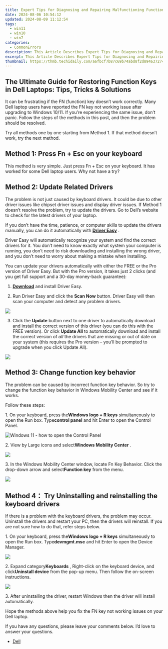 ```yaml
---
title: Expert Tips for Diagnosing and Repairing Malfunctioning Function Lock Buttons on a Dell Device
date: 2024-08-06 10:54:12
updated: 2024-08-09 11:12:54
tags:
  - win11
  - win10
  - win7
categories:
  - CommonErrors
description: This Article Describes Expert Tips for Diagnosing and Repairing Malfunctioning Function Lock Buttons on a Dell Device
excerpt: This Article Describes Expert Tips for Diagnosing and Repairing Malfunctioning Function Lock Buttons on a Dell Device
thumbnail: https://thmb.techidaily.com/a6fbcf7b87c69b74abd8f2d894637274c942b2c57ba584189354e0290ce20d66.jpg
---
```


## The Ultimate Guide for Restoring Function Keys in Dell Laptops: Tips, Tricks & Solutions

 It can be frustrating if the FN (function) key doesn’t work correctly. Many Dell laptop users have reported the FN key not working issue after upgrading to Windows 10/11\. If you’re experiencing the same issue, don’t panic. Follow the steps of the methods in this post, and then the problem should be resolved.

 Try all methods one by one starting from Method 1\. If that method doesn’t work, try the next method.

## Method 1: Press Fn + Esc on your keyboard

 This method is very simple. Just press Fn + Esc on your keyboard. It has worked for some Dell laptop users. Why not have a try?

## Method 2: Update Related Drivers

 The problem is not just caused by keyboard drivers. It could be due to other driver issues like chipset driver issues and display driver issues. If Method 1 doesn’t resolve the problem, try to update the drivers. Go to Dell’s website to check for the latest drivers of your laptop.

 If you don’t have the time, patience, or computer skills to update the drivers manually, you can do it automatically with **[Driver Easy](https://tools.techidaily.com/drivereasy/download/)**  .

 Driver Easy will automatically recognize your system and find the correct drivers for it. You don’t need to know exactly what system your computer is running, you don’t need to risk downloading and installing the wrong driver, and you don’t need to worry about making a mistake when installing.

 You can update your drivers automatically with either the FREE or the Pro version of Driver Easy. But with the Pro version, it takes just 2 clicks (and you get full support and a 30-day money-back guarantee):

 1) **[Download](https://tools.techidaily.com/drivereasy/download/)**   and install Driver Easy.

 2) Run Driver Easy and click the **Scan Now**   button. Driver Easy will then scan your computer and detect any problem drivers.

![](https://www.drivereasy.com/wp-content/uploads/2017/03/Driver-Easy-Scan-Needed.jpg)

 3) Click the **Update** button next to one driver to automatically download and install the correct version of this driver (you can do this with the FREE version). Or click **Update All**  to automatically download and install the correct version of _all_   the drivers that are missing or out of date on your system (this requires the Pro version – you’ll be prompted to upgrade when you click Update All).

![](https://www.drivereasy.com/wp-content/uploads/2019/01/Driver-Easy-Update-mouse-driver.jpg)

## Method 3: Change function key behavior

 The problem can be caused by incorrect function key behavior. So try to change the function key behavior in Windows Mobility Center and see if it works.

Follow these steps:

 1\. On your keyboard, press the**Windows logo + R keys** simultaneously to open the Run box. Type**control panel** and hit Enter to open the Control Panel.

![Windows 11 - how to open the Control Panel](https://www.drivereasy.com/wp-content/uploads/2023/10/win11-how-to-open-the-Control-Panel.jpg)

 2\. View by Large icons and select**Windows Mobility Center** .

![](https://images.drivereasy.com/wp-content/uploads/2017/08/img_59a3dbd122ee9.png)

 3\. In the Windows Mobility Center window, locate Fn Key Behavior. Click the drop-down arrow and select**Function key** from the menu.

![](https://images.drivereasy.com/wp-content/uploads/2017/08/img_59a3dae73bccf.jpg)

## **Method 4： Try Uninstalling and reinstalling the keyboard drivers**

 If there is a problem with the keyboard drivers, the problem may occur. Uninstall the drivers and restart your PC, then the drivers will reinstall. If you are not sure how to do that, refer steps below.

 1\. On your keyboard, press the**Windows logo + R keys** simultaneously to open the Run box. Type**devmgmt.msc** and hit Enter to open the Device Manager.

![](https://www.drivereasy.com/wp-content/uploads/2015/11/run-devmgmt.msc_.jpg)

 2\. Expand category**Keyboards** , Right-click on the keyboard device, and click**Uninstall device** from the pop-up menu. Then follow the on-screen instructions.

![](https://images.drivereasy.com/wp-content/uploads/2017/08/img_59a3de2f109fa.png)

 3\. After uninstalling the driver, restart Windows then the driver will install automatically.

 Hope the methods above help you fix the FN key not working issues on your Dell laptop.

 If you have any questions, please leave your comments below. I’d love to answer your questions.

* [Dell](https://tools.techidaily.com/drivereasy/download/)

<ins class="adsbygoogle"
     style="display:block"
     data-ad-format="autorelaxed"
     data-ad-client="ca-pub-7571918770474297"
     data-ad-slot="1223367746"></ins>



<ins class="adsbygoogle"
     style="display:block"
     data-ad-client="ca-pub-7571918770474297"
     data-ad-slot="8358498916"
     data-ad-format="auto"
     data-full-width-responsive="true"></ins>
